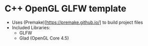 # C++ OpenGL GLFW template

- Uses (Premake)[https://premake.github.io/] to build project files
- Included Libraries:
  - GLFW
  - Glad (OpenGL Core 4.5)
